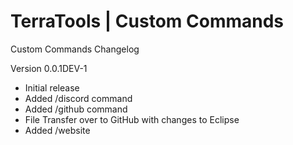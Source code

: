 # TerraTools | Custom Commands

Custom Commands
Changelog

Version 0.0.1DEV-1
- Initial release
- Added /discord command
- Added /github command
- File Transfer over to GitHub with changes to Eclipse
- Added /website
